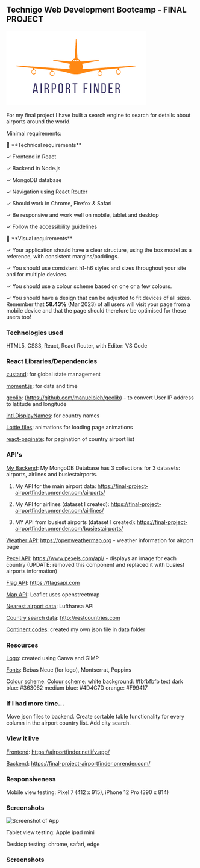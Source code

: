 <h2 align=center>

## Technigo Web Development Bootcamp - FINAL PROJECT

<img src="frontend/public/assets/AirportFinder_transparent_orangedb.png" />
</h2>

For my final project I have built a search engine to search for details about airports around the world.

Minimal requirements:

<aside>
👾 **Technical requirements**

✓ Frontend in React

✓ Backend in Node.js

✓ MongoDB database

✓ Navigation using React Router

✓ Should work in Chrome, Firefox & Safari

✓ Be responsive and work well on mobile, tablet and desktop

✓ Follow the accessibility guidelines

</aside>

<aside>
🎨 **Visual requirements**

✓ Your application should have a clear structure, using the box model as a reference, with consistent margins/paddings.

✓ You should use consistent h1-h6 styles and sizes throughout your site and for multiple devices.

✓ You should use a colour scheme based on one or a few colours.

✓ You should have a design that can be adjusted to fit devices of all sizes. Remember that **58.43%** (Mar 2023) of all users will visit your page from a mobile device and that the page should therefore be optimised for these users too!

</aside>

### Technologies used

HTML5, CSS3, React, React Router, with Editor: VS Code

### React Libraries/Dependencies

<ins>zustand</ins>: for global state management

<ins>moment.js</ins>: for data and time

<ins>geolib</ins>: (https://github.com/manuelbieh/geolib) - to convert User IP address to latitude and longitude

<ins>intl.DisplayNames</ins>: for country names

<ins>Lottie files</ins>: animations for loading page animations

<ins>react-paginate</ins>: for pagination of country airport list

### API's

<ins>My Backend</ins>: My MongoDB Database has 3 collections for 3 datasets: airports, airlines and busiestairports.

1. My API for the main airport data: https://final-project-airportfinder.onrender.com/airports/

2. My API for airlines (dataset I created): https://final-project-airportfinder.onrender.com/airlines/

3. MY API from busiest airports (dataset I created): https://final-project-airportfinder.onrender.com/busiestairports/

<ins>Weather API</ins>: https://openweathermap.org - weather information for airport page

<ins>Pexel API</ins>: https://www.pexels.com/api/ - displays an image for each country (UPDATE: removed this component and replaced it with busiest airports information)

<ins>Flag API</ins>: https://flagsapi.com

<ins>Map API</ins>: Leaflet uses openstreetmap

<ins>Nearest airport data</ins>: Lufthansa API

<ins>Country search data</ins>: http://restcountries.com

<ins>Continent codes</ins>: created my own json file in data folder

### Resources

<ins>Logo</ins>: created using Canva and GIMP

<ins>Fonts</ins>: Bebas Neue (for logo), Montserrat, Poppins

<ins>Colour scheme</ins>:
<ins>Colour scheme</ins>:
white background: #fbfbfbfb
text dark blue: #363062
medium blue: #4D4C7D
orange: #F99417

### If I had more time...

Move json files to backend. Create sortable table functionality for every column in the airport country list.
Add city search.

### View it live

<ins>Frontend</ins>: https://airportfinder.netlify.app/

<ins>Backend</ins>: https://final-project-airportfinder.onrender.com/

### Responsiveness

Mobile view testing: Pixel 7 (412 x 915), iPhone 12 Pro (390 x 814)

### Screenshots

![Screenshot of App](//public/assets//screenshot1.png?raw=true "Screenshot of frontpage") 

Tablet view testing: Apple ipad mini

Desktop testing: chrome, safari, edge

### Screenshots
